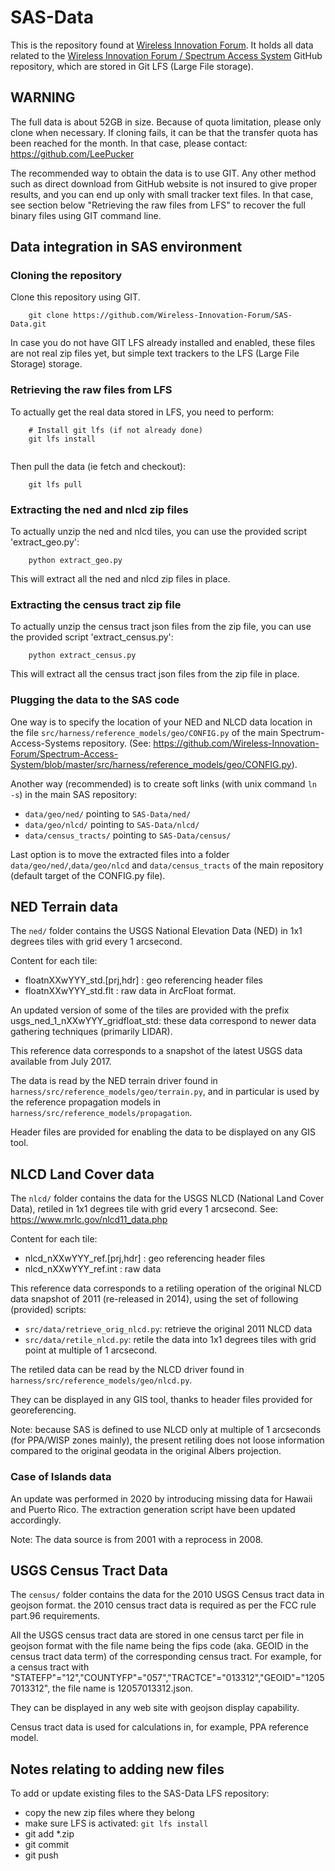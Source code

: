 # SAS-Data
This is the repository found at [Wireless Innovation Forum](https://github.com/Wireless-Innovation-Forum/SAS-Data). 
It holds all data related to the [Wireless Innovation Forum / Spectrum Access System](https://github.com/Wireless-Innovation-Forum/Spectrum-Access-System) 
GitHub repository, which are stored in Git LFS (Large File storage).

## WARNING

The full data is about 52GB in size. Because of quota limitation, please only clone when necessary. 
If cloning fails, it can be that the transfer quota has been reached for the month. In that case, please contact:
  https://github.com/LeePucker

The recommended way to obtain the data is to use GIT. Any other method such as direct download from GitHub website is not
insured to give proper results, and you can end up only with small tracker text files. 
In that case, see section below "Retrieving the raw files from LFS" to recover the full binary files using GIT command line.

## Data integration in SAS environment

### Cloning the repository
Clone this repository using GIT.

```
    git clone https://github.com/Wireless-Innovation-Forum/SAS-Data.git
```

In case you do not have GIT LFS already installed and enabled, these files are not real
zip files yet, but simple text trackers to the LFS (Large File Storage) storage.


### Retrieving the raw files from LFS

To actually get the real data stored in LFS, you need to perform:

```
    # Install git lfs (if not already done)
    git lfs install
    
```

Then pull the data (ie fetch and checkout):

```
    git lfs pull
```

### Extracting the ned and nlcd zip files

To actually unzip the ned and nlcd tiles, you can use the provided script 'extract_geo.py':

```
    python extract_geo.py
```

This will extract all the ned and nlcd zip files in place.

### Extracting the census tract zip file

To actually unzip the census tract json files from the zip file, you can use the provided script 'extract_census.py':

```
    python extract_census.py
```

This will extract all the census tract json files from the zip file in place.

### Plugging the data to the SAS code

One way is to specify the location of your NED and NLCD data location in the file
`src/harness/reference_models/geo/CONFIG.py` of the main Spectrum-Access-Systems repository.
(See: https://github.com/Wireless-Innovation-Forum/Spectrum-Access-System/blob/master/src/harness/reference_models/geo/CONFIG.py).

Another way (recommended) is to create soft links (with unix command `ln -s`) in the main SAS repository:
   - `data/geo/ned/`  pointing to `SAS-Data/ned/`
   - `data/geo/nlcd/`  pointing to `SAS-Data/nlcd/`
   - `data/census_tracts/` pointing to `SAS-Data/census/`

Last option is to move the extracted files into a folder `data/geo/ned/`,`data/geo/nlcd` and `data/census_tracts`
of the main repository (default target of the CONFIG.py file).


## NED Terrain data

The `ned/` folder contains the USGS National Elevation Data (NED) in 1x1 degrees tiles with grid every 1 arcsecond.

Content for each tile:

  - floatnXXwYYY_std.[prj,hdr] : geo referencing header files
  - floatnXXwYYY_std.flt : raw data in ArcFloat format.

An updated version of some of the tiles are provided with the prefix usgs_ned_1_nXXwYYY_gridfloat_std: 
these data correspond to newer data gathering techniques (primarily LIDAR).

This reference data corresponds to a snapshot of the latest USGS data available from July 2017.

The data is read by the NED terrain driver found in `harness/src/reference_models/geo/terrain.py`, 
and in particular is used by the reference propagation models in `harness/src/reference_models/propagation`.

Header files are provided for enabling the data to be displayed on any GIS tool.

## NLCD Land Cover data

The `nlcd/` folder contains the data for the USGS NLCD (National Land Cover Data), retiled in 1x1 degrees tile with grid every 1 arcsecond. See:  https://www.mrlc.gov/nlcd11_data.php


Content for each tile:

  - nlcd_nXXwYYY_ref.[prj,hdr] : geo referencing header files
  - nlcd_nXXwYYY_ref.int : raw data

This reference data corresponds to a retiling operation of the original NLCD data snapshot of 2011 (re-released in 2014),
using the set of following (provided) scripts:

 - `src/data/retrieve_orig_nlcd.py`: retrieve the original 2011 NLCD data
 - `src/data/retile_nlcd.py`: retile the data into 1x1 degrees tiles with grid point at multiple of 1 arcsecond.

The retiled data can be read by the NLCD driver found in `harness/src/reference_models/geo/nlcd.py`.

They can be displayed in any GIS tool, thanks to header files provided for georeferencing.

Note: because SAS is defined to use NLCD only at multiple of 1 arcseconds (for PPA/WISP zones mainly), the present retiling
does not loose information compared to the original geodata in the original Albers projection.

### Case of Islands data

An update was performed in 2020 by introducing missing data for
Hawaii and Puerto Rico. The extraction generation script have been
updated accordingly.

Note: The data source is from 2001 with a reprocess in 2008.


## USGS Census Tract Data

The `census/` folder contains the data for the 2010 USGS Census tract data in geojson format. the 2010 census tract data is required as per the FCC rule part.96 requirements.

All the USGS census tract data are stored in one census tarct per file in geojson format with the file name being the fips code (aka. GEOID in the census tract data term) of the corresponding census tract. For example, for a census tract with "STATEFP"="12","COUNTYFP"="057","TRACTCE"="013312","GEOID"="12057013312", the file name is 12057013312.json.

They can be displayed in any web site with geojson display capability.

Census tract data is used for calculations in, for example, PPA reference model.

## Notes relating to adding new files

To add or update existing files to the SAS-Data LFS repository:
 
  - copy the new zip files where they belong
  - make sure LFS is activated: `git lfs install`
  - git add *.zip
  - git commit
  - git push
